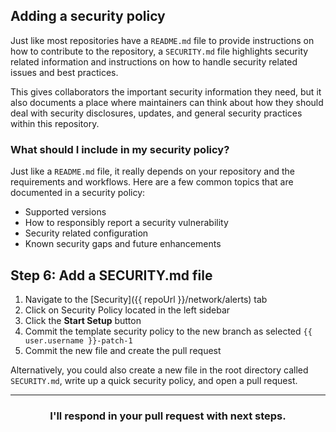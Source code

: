 ## Adding a security policy

Just like most repositories have a `README.md` file to provide instructions on how to contribute to the repository, a `SECURITY.md` file highlights security related information and instructions on how to handle security related issues and best practices.

This gives collaborators the important security information they need, but it also documents a place where maintainers can think about how they should deal with security disclosures, updates, and general security practices within this repository.

### What should I include in my security policy?

Just like a `README.md` file, it really depends on your repository and the requirements and workflows. Here are a few common topics that are documented in a security policy:

- Supported versions
- How to responsibly report a security vulnerability
- Security related configuration
- Known security gaps and future enhancements


## Step 6: Add a SECURITY.md file

1. Navigate to the [Security]({{ repoUrl }}/network/alerts) tab
1. Click on Security Policy located in the left sidebar
1. Click the **Start Setup** button
1. Commit the template security policy to the new branch as selected `{{ user.username }}-patch-1`
1. Commit the new file and create the pull request

Alternatively, you could also create a new file in the root directory called `SECURITY.md`, write up a quick security policy, and open a pull request. 

<hr>
<h3 align="center">I'll respond in your pull request with next steps.</h3>
